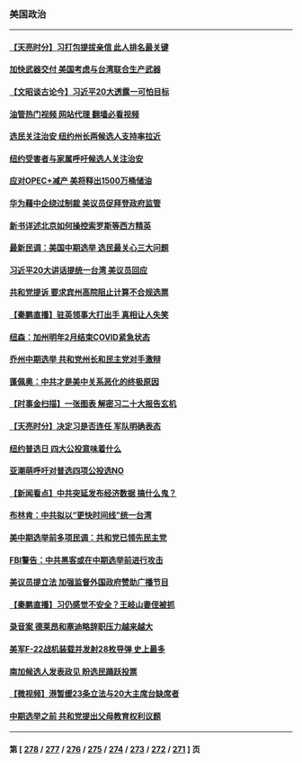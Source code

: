 ### 美国政治
---
#### [【天亮时分】习打包提拔亲信 此人排名最关键](../../pages/ncid1078159/n13848838.md?10200445) 
#### [加快武器交付 美国考虑与台湾联合生产武器](../../pages/ncid1078159/n13848958.md?10200445) 
#### [【文昭谈古论今】习近平20大透露一可怕目标](../../pages/ncid1078159/n13848050.md?10200445) 
#### [油管热门视频 网站代理 翻墙必看视频](http://132.145.103.77:81/youtube.html?10200445)
#### [选民关注治安 纽约州长两候选人支持率拉近](../../pages/ncid1078159/n13848543.md?10200445) 
#### [纽约受害者与家属呼吁候选人关注治安](../../pages/ncid1078159/n13848553.md?10200445) 
#### [应对OPEC+减产 美将释出1500万桶储油](../../pages/ncid1078159/n13848438.md?10200445) 
#### [华为藉中企绕过制裁 美议员促拜登政府监管](../../pages/ncid1078159/n13848196.md?10200445) 
#### [新书详述北京如何操控索罗斯等西方精英](../../pages/ncid1078159/n13848278.md?10200445) 
#### [最新民调：美国中期选举 选民最关心三大问题](../../pages/ncid1078159/n13848318.md?10200445) 
#### [习近平20大讲话提统一台湾 美议员回应](../../pages/ncid1078159/n13848260.md?10200445) 
#### [共和党提诉 要求宾州高院阻止计算不合规选票](../../pages/ncid1078159/n13848228.md?10200445) 
#### [【秦鹏直播】驻英领事大打出手 真相让人失笑](../../pages/ncid1078159/n13848061.md?10200445) 
#### [纽森：加州明年2月结束COVID紧急状态](../../pages/ncid1078159/n13848203.md?10200445) 
#### [乔州中期选举 共和党州长和民主党对手激辩](../../pages/ncid1078159/n13848069.md?10200445) 
#### [蓬佩奥：中共才是美中关系恶化的终极原因](../../pages/ncid1078159/n13848187.md?10200445) 
#### [【时事金扫描】一张图表 解密习二十大报告玄机](../../pages/ncid1078159/n13848058.md?10200445) 
#### [【天亮时分】决定习是否连任 军队明确表态](../../pages/ncid1078159/n13848045.md?10200445) 
#### [纽约普选日 四大公投意味着什么](../../pages/ncid1078159/n13847783.md?10200445) 
#### [亚潮萌呼吁对普选四项公投选NO](../../pages/ncid1078159/n13847761.md?10200445) 
#### [【新闻看点】中共突延发布经济数据 搞什么鬼？](../../pages/ncid1078159/n13847516.md?10200445) 
#### [布林肯：中共拟以“更快时间线”统一台湾](../../pages/ncid1078159/n13847595.md?10200445) 
#### [美中期选举前多项民调：共和党已领先民主党](../../pages/ncid1078159/n13847515.md?10200445) 
#### [FBI警告：中共黑客或在中期选举前进行攻击](../../pages/ncid1078159/n13847544.md?10200445) 
#### [美议员提立法 加强监督外国政府赞助广播节目](../../pages/ncid1078159/n13847509.md?10200445) 
#### [【秦鹏直播】习仍感觉不安全？王岐山妻侄被抓](../../pages/ncid1078159/n13847398.md?10200445) 
#### [录音案 德莱昂和塞迪略辞职压力越来越大](../../pages/ncid1078159/n13847541.md?10200445) 
#### [美军F-22战机装载并发射28枚导弹 史上最多](../../pages/ncid1078159/n13847406.md?10200445) 
#### [南加候选人发表政见 盼选民踊跃投票](../../pages/ncid1078159/n13847506.md?10200445) 
#### [【微视频】港暂缓23条立法与20大主席台缺席者](../../pages/ncid1078159/n13847193.md?10200445) 
#### [中期选举之前 共和党提出父母教育权利议题](../../pages/ncid1078159/n13847365.md?10200445) 

---
#### 第 [ [278](./278.md?10200445) / [277](./277.md?10200445) / [276](./276.md?10200445) / [275](./275.md?10200445) / [274](./274.md?10200445) / [273](./273.md?10200445) / [272](./272.md?10200445) / [271](./271.md?10200445) ] 页
